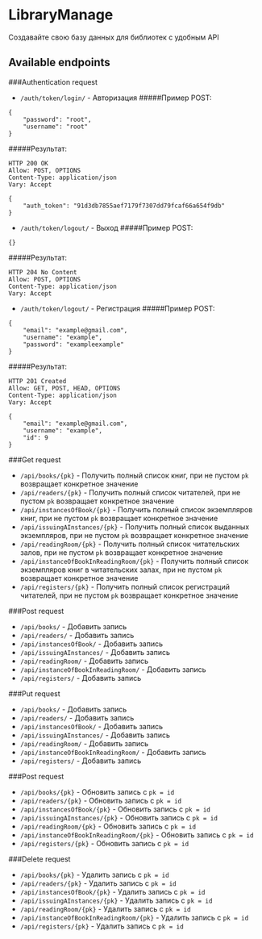 # LibraryManage
Создавайте свою базу данных для библиотек с удобным API
## Available endpoints

###Authentication request
* `/auth/token/login/` - Авторизация
#####Пример POST:
```
{
    "password": "root",
    "username": "root"
}
```
#####Результат:

```
HTTP 200 OK
Allow: POST, OPTIONS
Content-Type: application/json
Vary: Accept

{
    "auth_token": "91d3db7855aef7179f7307dd79fcaf66a654f9db"
}
```

* `/auth/token/logout/` - Выход
#####Пример POST:
```
{}
```
#####Результат:
```
HTTP 204 No Content
Allow: POST, OPTIONS
Content-Type: application/json
Vary: Accept
```

* `/auth/token/logout/` - Регистрация
#####Пример POST:
```
{
    "email": "example@gmail.com",
    "username": "example",
    "password": "exampleexample"
}
```
#####Результат:
```
HTTP 201 Created
Allow: GET, POST, HEAD, OPTIONS
Content-Type: application/json
Vary: Accept

{
    "email": "example@gmail.com",
    "username": "example",
    "id": 9
}
```

###Get request
* `/api/books/{pk}` - Получить полный список книг, при не пустом `pk` возвращает конкретное значение
* `/api/readers/{pk}` - Получить полный список читателей, при не пустом `pk` возвращает конкретное значение
* `/api/instancesOfBook/{pk}` - Получить полный список экземпляров книг, при не пустом `pk` возвращает конкретное значение
* `/api/issuingAInstances/{pk}` - Получить полный список выданных экземпляров, при не пустом `pk` возвращает конкретное значение
* `/api/readingRoom/{pk}` - Получить полный список читательских залов, при не пустом `pk` возвращает конкретное значение
* `/api/instanceOfBookInReadingRoom/{pk}` - Получить полный список экземпляров книг в читательских залах, при не пустом `pk` возвращает конкретное значение
* `/api/registers/{pk}` - Получить полный список регистраций читателей, при не пустом `pk` возвращает конкретное значение

###Post request
* `/api/books/` - Добавить запись
* `/api/readers/` - Добавить запись
* `/api/instancesOfBook/` - Добавить запись
* `/api/issuingAInstances/` - Добавить запись
* `/api/readingRoom/` - Добавить запись
* `/api/instanceOfBookInReadingRoom/` - Добавить запись
* `/api/registers/` - Добавить запись


###Put request
* `/api/books/` - Добавить запись
* `/api/readers/` - Добавить запись
* `/api/instancesOfBook/` - Добавить запись
* `/api/issuingAInstances/` - Добавить запись
* `/api/readingRoom/` - Добавить запись
* `/api/instanceOfBookInReadingRoom/` - Добавить запись
* `/api/registers/` - Добавить запись


###Post request
* `/api/books/{pk}` - Обновить запись с `pk = id`
* `/api/readers/{pk}` - Обновить запись с `pk = id`
* `/api/instancesOfBook/{pk}` - Обновить запись с `pk = id`
* `/api/issuingAInstances/{pk}` - Обновить запись с `pk = id`
* `/api/readingRoom/{pk}` - Обновить запись с `pk = id`
* `/api/instanceOfBookInReadingRoom/{pk}` - Обновить запись с `pk = id`
* `/api/registers/{pk}` - Обновить запись с `pk = id`


###Delete request
* `/api/books/{pk}` - Удалить запись с `pk = id`
* `/api/readers/{pk}` - Удалить запись с `pk = id`
* `/api/instancesOfBook/{pk}` - Удалить запись с `pk = id`
* `/api/issuingAInstances/{pk}` - Удалить запись с `pk = id`
* `/api/readingRoom/{pk}` - Удалить запись с `pk = id`
* `/api/instanceOfBookInReadingRoom/{pk}` - Удалить запись с `pk = id`
* `/api/registers/{pk}` - Удалить запись с `pk = id`
